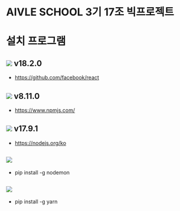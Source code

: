 # AIVLE SCHOOL 3기 17조 빅프로젝트
# 설치 프로그램
## <img src="https://img.shields.io/badge/React-61DAFB?style=for-the-badge&logo=React&logoColor=ffffff"> v18.2.0
- https://github.com/facebook/react
## <img src="https://img.shields.io/badge/npm-CB3837?style=for-the-badge&logo=npm&logoColor=#CB3837"> v8.11.0
- https://www.npmjs.com/
## <img src="https://img.shields.io/badge/NodeJS-339933?style=for-the-badge&logo=nodedotjs&logoColor=000000"> v17.9.1
- https://nodejs.org/ko
## <img src="https://img.shields.io/badge/nodemon-76D04B?style=for-the-badge&logo=nodemon&logoColor=000000"> 
- pip install -g nodemon
## <img src="https://img.shields.io/badge/yarn-2C8EBB?style=for-the-badge&logo=yarn&logoColor=000000">
  - pip install -g yarn
